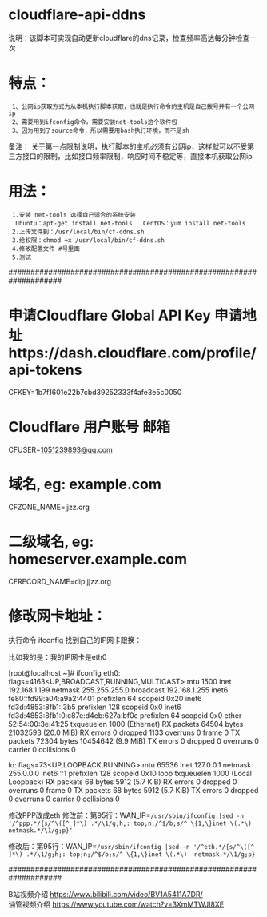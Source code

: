 # cloudflare-api-ddns 
  
说明：该脚本可实现自动更新cloudflare的dns记录，检查频率高达每分钟检查一次 
# 特点： 
     1、公网ip获取方式为从本机执行脚本获取，也就是执行命令的主机是自己拨号并有一个公网ip 
     2、需要用到ifconfig命令，需要安装net-tools这个软件包  
     3、因为用到了source命令，所以需要用bash执行环境，而不是sh  
     
备注： 关于第一点限制说明，执行脚本的主机必须有公网ip，这样就可以不受第三方接口的限制，比如接口频率限制，响应时间不稳定等，直接本机获取公网ip  

# 用法：
     1.安装 net-tools 选择自己适合的系统安装
      Ubuntu：apt-get install net-tools   CentOS：yum install net-tools
     2.上传文件到：/usr/local/bin/cf-ddns.sh  
     3.给权限：chmod +x /usr/local/bin/cf-ddns.sh  
     4.修改配置文件 #号里面
     5.测试 

####################################################################
# 申请Cloudflare Global API Key  申请地址https://dash.cloudflare.com/profile/api-tokens
CFKEY=1b7f1601e22b7cbd39252333f4afe3e5c0050

# Cloudflare 用户账号 邮箱		  											
CFUSER=1051239893@qq.com		   												

# 域名, eg: example.com	
CFZONE_NAME=jjzz.org

# 二级域名, eg: homeserver.example.com
CFRECORD_NAME=dip.jjzz.org

# 修改网卡地址：

执行命令 ifconfig 找到自己的IP网卡跟换：

比如我的是：我的IP网卡是eth0

[root@localhost ~]# ifconfig
eth0: flags=4163<UP,BROADCAST,RUNNING,MULTICAST>  mtu 1500
        inet 192.168.1.199  netmask 255.255.255.0  broadcast 192.168.1.255
        inet6 fe80::fd99:a04:a9a2:4401  prefixlen 64  scopeid 0x20<link>
        inet6 fd3d:4853:8fb1::3b5  prefixlen 128  scopeid 0x0<global>
        inet6 fd3d:4853:8fb1:0:c87e:d4eb:627a:bf0c  prefixlen 64  scopeid 0x0<global>
        ether 52:54:00:3e:41:25  txqueuelen 1000  (Ethernet)
        RX packets 64504  bytes 21032593 (20.0 MiB)
        RX errors 0  dropped 1133  overruns 0  frame 0
        TX packets 72304  bytes 10454642 (9.9 MiB)
        TX errors 0  dropped 0 overruns 0  carrier 0  collisions 0

lo: flags=73<UP,LOOPBACK,RUNNING>  mtu 65536
        inet 127.0.0.1  netmask 255.0.0.0
        inet6 ::1  prefixlen 128  scopeid 0x10<host>
        loop  txqueuelen 1000  (Local Loopback)
        RX packets 68  bytes 5912 (5.7 KiB)
        RX errors 0  dropped 0  overruns 0  frame 0
        TX packets 68  bytes 5912 (5.7 KiB)
        TX errors 0  dropped 0 overruns 0  carrier 0  collisions 0

修改PPP改成eth 
修改前：第95行：WAN_IP=`/usr/sbin/ifconfig |sed -n '/^ppp.*/{s/^\([^ ]*\) .*/\1/g;h;: top;n;/^$/b;s/^ \{1,\}inet \(.*\)  netmask.*/\1/g;p}'`
  
修改后：第95行：WAN_IP=`/usr/sbin/ifconfig |sed -n '/^eth.*/{s/^\([^ ]*\) .*/\1/g;h;: top;n;/^$/b;s/^ \{1,\}inet \(.*\)  netmask.*/\1/g;p}'`

####################################################################
 
B站视频介绍 https://www.bilibili.com/video/BV1A5411A7DR/  
油管视频介绍 https://www.youtube.com/watch?v=3XmMTWJI8XE   
